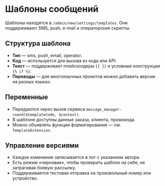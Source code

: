 # Шаблоны сообщений

Шаблоны находятся в `/admin/new/settings/templates`. Они поддерживают SMS, push, e-mail и операторские скрипты.

## Структура шаблона

- **Тип** — sms, push, email, operator.
- **Код** — используется для вызова из кода или API.
- **Текст** — поддерживает плейсхолдеры `{{ }}` и условные конструкции `{% if %}`.
- **Переводы** — для многоязычных проектов можно добавить версии на разных языках.

## Переменные

- Передаются через вызов сервиса `message_manager->send($templateCode, $context)`.
- В шаблоне доступны данные заказа, клиента, промокода.
- Можно объявлять функции форматирования — см. `TemplateExtension`.

## Управление версиями

- Каждое изменение записывается в лог с указанием автора.
- Есть режим «черновик», чтобы проверить шаблон на себе, не затрагивая боевую рассылку.
- Поддерживается тестовая отправка на произвольный номер или устройство.
